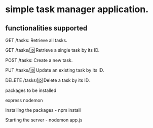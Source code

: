 # simple task manager application.

## functionalities supported

GET /tasks: Retrieve all tasks.

GET /tasks/:id: Retrieve a single task by its ID.

POST /tasks: Create a new task.

PUT /tasks/:id: Update an existing task by its ID.

DELETE /tasks/:id: Delete a task by its ID.

packages to be installed

express nodemon

Installing the packages - npm install

Starting the server - nodemon app.js
